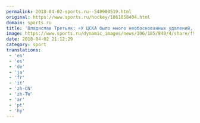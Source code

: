 ```yaml
---
permalink: 2018-04-02-sports.ru--548908519.html
original: https://www.sports.ru/hockey/1061858404.html
domain: sports.ru
title: 'Владислав Третьяк: «У ЦСКА было много необоснованных удалений, они сами виноваты»'
image: https://www.sports.ru/dynamic_images/news/106/185/840/4/share/f91312.png
date: 2018-04-02 21:12:29
category: sport
translations: 
 - 'en'
 - 'es'
 - 'de'
 - 'ja'
 - 'fr'
 - 'it'
 - 'zh-CN'
 - 'zh-TW'
 - 'ar'
 - 'pt'
 - 'hy'
---
```


